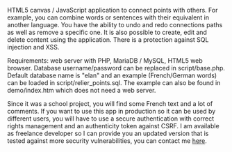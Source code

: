 HTML5 canvas / JavaScript application to connect points with others.
For example, you can combine words or sentences with their equivalent in another language.
You have the ability to undo and redo connections paths as well as remove a specific one.
It is also possible to create, edit and delete content using the application.
There is a protection against SQL injection and XSS.

Requirements: web server with PHP, MariaDB / MySQL, HTML5 web browser.
Database username/password can be replaced in script/base.php.
Default database name is "elan" and an example (French/German words) can be loaded in script/relier_points.sql.
The example can also be found in demo/index.htm which does not need a web server.

Since it was a school project, you will find some French text and a lot of comments.
If you want to use this app in production so it can be used by different users, you will have to use a secure authentication with correct rights management and an authenticity token against CSRF.
I am available as freelance developer so I can provide you an updated version that is tested against more security vulnerabilities, you can contact me <a href="https://about.me/bhassenfratz">here</a>.
